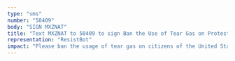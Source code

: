 ```yaml
---
type: "sms"
number: "50409"
body: "SIGN MXZNAT"
title: "Text MXZNAT to 50409 to sign Ban the Use of Tear Gas on Protesters"
representation: "ResistBot"
impact: "Please ban the usage of tear gas on citizens of the United States. As seen in the Geneva Protocol of 1925, tear gas is classified as a chemical warfare agent. There has been a confirmed death, Sarah Grossman, who had a fatal asthma attack when she came in contact with tear gas. If we cannot use tear gas against our enemies in war, why is it allowed to be used against our own soil? The constitution of this nation states to establish justice, insure domestic tranquility, provide for the common defense, promote the general welfare, and secure the blessings of liberty. Tear gas being used on peaceful protesters is NOT keeping anything in check, and if anything, is creating more issues. The right to free peacefully assemble is thrown out of the window when the police use tear gas to disperse a crowd when it is unnecessary. Please take into consideration that we can vote you out of office, listen to the people."
---
```

